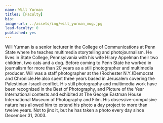 ```yaml
---
name: Will Yurman
titles: [Faculty]
bio:
image-url: ../assets/img/will_yurman_mug.jpg
lead-faculty: 0
published: yes
---
```

Will Yurman is a senior lecturer in the College of Communications at Penn State where he teaches multimedia storytelling and photojournalism. He lives in State College, Pennsylvania with his wife Hilary Appelman their two children, two cats and a dog. Before coming to Penn State he worked in journalism for more than 20 years as a still photographer and multimedia producer. Will was a staff photographer at the (Rochester N.Y.)Democrat and Chronicle.He also spent three years based in Jerusalem covering the Palestinian-Israeli conflict. His still photography and multimedia work have been recognized in the Best of Photography, and Picture of the Year International contests and exhibited at The George Eastman House International Museum of Photography and Film. His obsessive-compulsive nature has allowed him to extend his photo a day project to more than twelve years. Not to jinx it, but he has taken a photo every day since December 31, 2003.